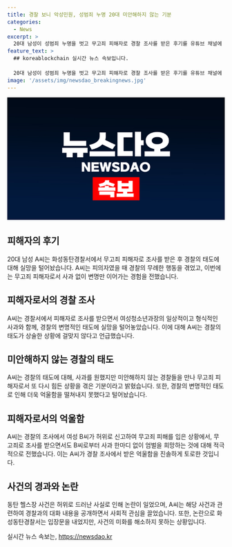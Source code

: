 ```yaml
---
title: 경찰 보니 악성민원, 성범죄 누명 20대 미안해하지 않는 기분
categories:
  - News
excerpt: >
  20대 남성이 성범죄 누명을 벗고 무고죄 피해자로 경찰 조사를 받은 후기를 유튜브 채널에 공개. 경찰의 무례한 태도와 사과 부족에 대해 실망을 토로했으며, 피해자로서의 존중을 바란다고 강조. 허위신고로 비난을 받았던 B씨가 자백하면서 사건은 종결됐지만, 논란은 여전하며 공분을 사고 있다. A씨의 유튜브 채널과 경찰과의 대화 녹취록이 SNS와 온라인 커뮤니티에서 관심을 모으고 있다.
feature_text: >
  ## koreablockchain 실시간 뉴스 속보입니다.

  20대 남성이 성범죄 누명을 벗고 무고죄 피해자로 경찰 조사를 받은 후기를 유튜브 채널에 공개. 경찰의 무례한 태도와 사과 부족에 대해 실망을 토로했으며, 피해자로서의 존중을 바란다고 강조. 허위신고로 비난을 받았던 B씨가 자백하면서 사건은 종결됐지만, 논란은 여전하며 공분을 사고 있다. A씨의 유튜브 채널과 경찰과의 대화 녹취록이 SNS와 온라인 커뮤니티에서 관심을 모으고 있다.
image: '/assets/img/newsdao_breakingnews.jpg'
---
```


<p><img src="/assets/img/newsdao_breakingnews.jpg" alt="koreablockchain 속보" /></p>

<h2 data-ke-size="size26">피해자의 후기</h2>

<p data-ke-size="size16">20대 남성 A씨는 화성동탄경찰서에서 무고죄 피해자로 조사를 받은 후 경찰의 태도에 대해 실망을 털어놨습니다. A씨는 피의자였을 때 경찰의 무례한 행동을 겪었고, 이번에는 무고죄 피해자로서 사과 없이 변명만 이어가는 경험을 전했습니다.</p>

<h2 data-ke-size="size26">피해자로서의 경찰 조사</h2>

<p data-ke-size="size16">A씨는 경찰서에서 피해자로 조사를 받으면서 여성청소년과장의 일상적이고 형식적인 사과와 함께, 경찰의 변명적인 태도에 실망을 털어놓았습니다. 이에 대해 A씨는 경찰의 태도가 상술한 상황에 걸맞지 않다고 언급했습니다.</p>

<h2 data-ke-size="size26">미안해하지 않는 경찰의 태도</h2>

<p data-ke-size="size16">A씨는 경찰의 태도에 대해, 사과를 원했지만 미안해하지 않는 경찰들을 만나 무고죄 피해자로서 또 다시 힘든 상황을 겪은 기분이라고 밝혔습니다. 또한, 경찰의 변명적인 태도로 인해 더욱 억울함을 떨쳐내지 못했다고 털어놨습니다.</p>

<h2 data-ke-size="size26">피해자로서의 억울함</h2>

<p data-ke-size="size16">A씨는 경찰의 조사에서 여성 B씨가 허위로 신고하여 무고죄 피해를 입은 상황에서, 무고죄로 조사를 받으면서도 B씨로부터 사과 한마디 없이 엄벌을 희망하는 것에 대해 적극적으로 전했습니다. 이는 A씨가 경찰 조사에서 받은 억울함을 진솔하게 토로한 것입니다.</p>

<h2 data-ke-size="size26">사건의 경과와 논란</h2>

<p data-ke-size="size16">동탄 헬스장 사건은 허위로 드러난 사실로 인해 논란이 일었으며, A씨는 해당 사건과 관련하여 경찰과의 대화 내용을 공개하면서 사회적 관심을 끌었습니다. 또한, 논란으로 화성동탄경찰서는 입장문을 내었지만, 사건의 미화를 해소하지 못하는 상황입니다.</p>
실시간 뉴스 속보는, <a href="https://newsdao.kr" rel="dofollow">https://newsdao.kr</a>


